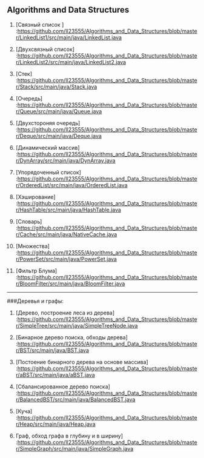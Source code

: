 Algorithms and Data Structures
-----------------------------------
1. [Связный список ] :https://github.com/Il23555/Algorithms_and_Data_Structures/blob/master/LinkedList1/src/main/java/LinkedList.java

2. [Двухсвязный список] :https://github.com/Il23555/Algorithms_and_Data_Structures/blob/master/LinkedList2/src/main/java/LinkedList2.java

3. [Стек] :https://github.com/Il23555/Algorithms_and_Data_Structures/blob/master/Stack/src/main/java/Stack.java

4. [Очередь] :https://github.com/Il23555/Algorithms_and_Data_Structures/blob/master/Queue/src/main/java/Queue.java

5. [Двухстороняя очередь] :https://github.com/Il23555/Algorithms_and_Data_Structures/blob/master/Deque/src/main/java/Deque.java

6. [Динамический массив] :https://github.com/Il23555/Algorithms_and_Data_Structures/blob/master/DynArray/src/main/java/DynArray.java

7. [Упорядоченный список] :https://github.com/Il23555/Algorithms_and_Data_Structures/blob/master/OrderedList/src/main/java/OrderedList.java

8. [Хэширование] :https://github.com/Il23555/Algorithms_and_Data_Structures/blob/master/HashTable/src/main/java/HashTable.java

9. [Словарь] :https://github.com/Il23555/Algorithms_and_Data_Structures/blob/master/Cache/src/main/java/NativeCache.java

10. [Множества] :https://github.com/Il23555/Algorithms_and_Data_Structures/blob/master/PowerSet/src/main/java/PowerSet.java

11. [Фильтр Блума] :https://github.com/Il23555/Algorithms_and_Data_Structures/blob/master/BloomFilter/src/main/java/BloomFilter.java

***

###Деревья и графы:

1. [Дерево, построение леса из дерева] :https://github.com/Il23555/Algorithms_and_Data_Structures/blob/master/SimpleTree/src/main/java/SimpleTreeNode.java

2. [Бинарное дерево поиска, обходы дерева] :https://github.com/Il23555/Algorithms_and_Data_Structures/blob/master/BST/src/main/java/BST.java

3. [Постоение бинарного дерева на основе массива] :https://github.com/Il23555/Algorithms_and_Data_Structures/blob/master/aBST/src/main/java/aBST.java

4. [Сбалансированное дерево поиска] :https://github.com/Il23555/Algorithms_and_Data_Structures/blob/master/BalancedBST/src/main/java/BalancedBST.java

5. [Куча] :https://github.com/Il23555/Algorithms_and_Data_Structures/blob/master/Heap/src/main/java/Heap.java

6. Граф, обход графа в глубину и в ширину] :https://github.com/Il23555/Algorithms_and_Data_Structures/blob/master/SimpleGraph/src/main/java/SimpleGraph.java
